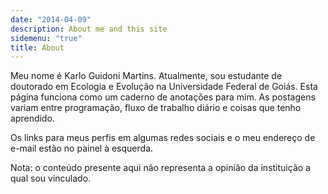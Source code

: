 ```yaml
---
date: "2014-04-09"
description: About me and this site
sidemenu: "true"
title: About
---
```


Meu nome é Karlo Guidoni Martins. Atualmente, sou estudante de doutorado em Ecologia e Evolução na Universidade Federal de Goiás. Esta página funciona como um caderno de anotações para mim. As postagens variam entre programação, fluxo de trabalho diário e coisas que tenho aprendido. 

Os links para meus perfis em algumas redes sociais e o meu endereço de e-mail estão no painel à esquerda.

Nota: o conteúdo presente aqui não representa a opinião da instituição a qual sou vinculado.
